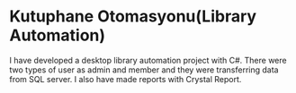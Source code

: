 # Kutuphane Otomasyonu(Library Automation)


I have developed a desktop library automation project with C#. 
There were two types of user as admin and member and they were transferring data from SQL server. 
I also have made reports with Crystal Report.
